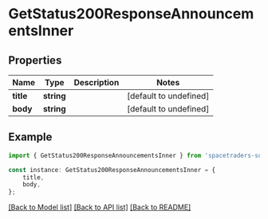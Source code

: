 # GetStatus200ResponseAnnouncementsInner


## Properties

Name | Type | Description | Notes
------------ | ------------- | ------------- | -------------
**title** | **string** |  | [default to undefined]
**body** | **string** |  | [default to undefined]

## Example

```typescript
import { GetStatus200ResponseAnnouncementsInner } from 'spacetraders-sdk';

const instance: GetStatus200ResponseAnnouncementsInner = {
    title,
    body,
};
```

[[Back to Model list]](../README.md#documentation-for-models) [[Back to API list]](../README.md#documentation-for-api-endpoints) [[Back to README]](../README.md)
